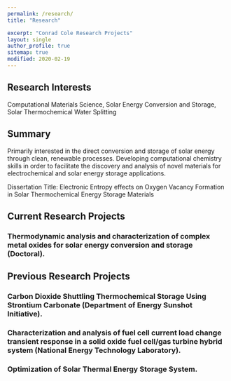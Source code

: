 ```yaml
---
permalink: /research/
title: "Research"

excerpt: "Conrad Cole Research Projects"
layout: single
author_profile: true
sitemap: true
modified: 2020-02-19
---
```

## Research Interests
 Computational Materials Science, Solar Energy Conversion and Storage, Solar Thermochemical Water Splitting
## Summary
Primarily interested in the direct conversion and storage of solar energy through clean, renewable processes. Developing computational chemistry skills in order to facilitate the discovery and analysis of novel materials for electrochemical and solar energy storage applications. 

Dissertation Title: Electronic Entropy effects on Oxygen Vacancy Formation in Solar Thermochemical Energy Storage Materials

## Current Research Projects

### Thermodynamic analysis and characterization of complex metal oxides for solar energy conversion and storage (Doctoral).

## Previous Research Projects 

### Carbon Dioxide Shuttling Thermochemical Storage Using Strontium Carbonate (Department of Energy Sunshot Initiative).

### Characterization and analysis of fuel cell current load change transient response in a solid oxide fuel cell/gas turbine hybrid system (National Energy Technology Laboratory). 

### Optimization of Solar Thermal Energy Storage System. 
